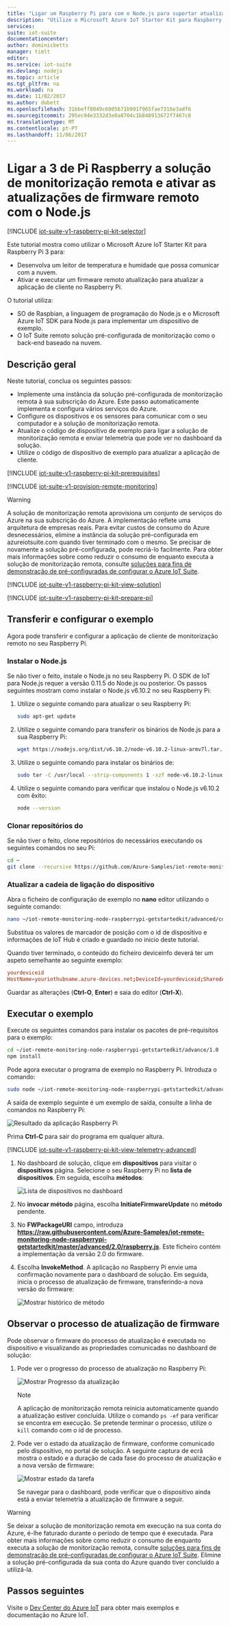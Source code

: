 ```yaml
---
title: "Ligar um Raspberry Pi para com o Node.js para suportar atualizações de firmware do Azure IoT Suite | Microsoft Docs"
description: "Utilize o Microsoft Azure IoT Starter Kit para Raspberry Pi 3 e o Azure IoT Suite. Utilize Node.js para ligar o seu Raspberry Pi a solução de monitorização remota, enviar telemetria a partir de sensores para a nuvem e efetuar uma atualização de firmware remoto."
services: 
suite: iot-suite
documentationcenter: 
author: dominicbetts
manager: timlt
editor: 
ms.service: iot-suite
ms.devlang: nodejs
ms.topic: article
ms.tgt_pltfrm: na
ms.workload: na
ms.date: 11/02/2017
ms.author: dobett
ms.openlocfilehash: 31bbeff8049c6005671b991f965fae7316e3adf6
ms.sourcegitcommit: 295ec94e3332d3e0a8704c1b848913672f7467c8
ms.translationtype: MT
ms.contentlocale: pt-PT
ms.lasthandoff: 11/06/2017
---
```

# <a name="connect-your-raspberry-pi-3-to-the-remote-monitoring-solution-and-enable-remote-firmware-updates-using-nodejs"></a>Ligar a 3 de Pi Raspberry a solução de monitorização remota e ativar as atualizações de firmware remoto com o Node.js

[!INCLUDE [iot-suite-v1-raspberry-pi-kit-selector](../../includes/iot-suite-v1-raspberry-pi-kit-selector.md)]

Este tutorial mostra como utilizar o Microsoft Azure IoT Starter Kit para Raspberry Pi 3 para:

* Desenvolva um leitor de temperatura e humidade que possa comunicar com a nuvem.
* Ativar e executar um firmware remoto atualização para atualizar a aplicação de cliente no Raspberry Pi.

O tutorial utiliza:

- SO de Raspbian, a linguagem de programação do Node.js e o Microsoft Azure IoT SDK para Node.js para implementar um dispositivo de exemplo.
- O IoT Suite remoto solução pré-configurada de monitorização como o back-end baseado na nuvem.

## <a name="overview"></a>Descrição geral

Neste tutorial, conclua os seguintes passos:

- Implemente uma instância da solução pré-configurada de monitorização remota à sua subscrição do Azure. Este passo automaticamente implementa e configura vários serviços do Azure.
- Configure os dispositivos e os sensores para comunicar com o seu computador e a solução de monitorização remota.
- Atualize o código de dispositivo de exemplo para ligar a solução de monitorização remota e enviar telemetria que pode ver no dashboard da solução.
- Utilize o código de dispositivo de exemplo para atualizar a aplicação de cliente.

[!INCLUDE [iot-suite-v1-raspberry-pi-kit-prerequisites](../../includes/iot-suite-v1-raspberry-pi-kit-prerequisites.md)]

[!INCLUDE [iot-suite-v1-provision-remote-monitoring](../../includes/iot-suite-v1-provision-remote-monitoring.md)]

> [!WARNING]
> A solução de monitorização remota aprovisiona um conjunto de serviços do Azure na sua subscrição do Azure. A implementação reflete uma arquitetura de empresas reais. Para evitar custos de consumo do Azure desnecessários, elimine a instância da solução pré-configurada em azureiotsuite.com quando tiver terminado com o mesmo. Se precisar de novamente a solução pré-configurada, pode recriá-lo facilmente. Para obter mais informações sobre como reduzir o consumo de enquanto executa a solução de monitorização remota, consulte [soluções para fins de demonstração de pré-configuradas de configurar o Azure IoT Suite][lnk-demo-config].

[!INCLUDE [iot-suite-v1-raspberry-pi-kit-view-solution](../../includes/iot-suite-v1-raspberry-pi-kit-view-solution.md)]

[!INCLUDE [iot-suite-v1-raspberry-pi-kit-prepare-pi](../../includes/iot-suite-v1-raspberry-pi-kit-prepare-pi.md)]

## <a name="download-and-configure-the-sample"></a>Transferir e configurar o exemplo

Agora pode transferir e configurar a aplicação de cliente de monitorização remoto no seu Raspberry Pi.

### <a name="install-nodejs"></a>Instalar o Node.js

Se não tiver o feito, instale o Node.js no seu Raspberry Pi. O SDK de IoT para Node.js requer a versão 0.11.5 do Node.js ou posterior. Os passos seguintes mostram como instalar o Node.js v6.10.2 no seu Raspberry Pi:

1. Utilize o seguinte comando para atualizar o seu Raspberry Pi:

    ```sh
    sudo apt-get update
    ```

1. Utilize o seguinte comando para transferir os binários de Node.js para a sua Raspberry Pi:

    ```sh
    wget https://nodejs.org/dist/v6.10.2/node-v6.10.2-linux-armv7l.tar.gz
    ```

1. Utilize o seguinte comando para instalar os binários de:

    ```sh
    sudo tar -C /usr/local --strip-components 1 -xzf node-v6.10.2-linux-armv7l.tar.gz
    ```

1. Utilize o seguinte comando para verificar que instalou o Node.js v6.10.2 com êxito:

    ```sh
    node --version
    ```

### <a name="clone-the-repositories"></a>Clonar repositórios do

Se não tiver o feito, clone repositórios do necessários executando os seguintes comandos no seu Pi:

```sh
cd ~
git clone --recursive https://github.com/Azure-Samples/iot-remote-monitoring-node-raspberrypi-getstartedkit.git
```

### <a name="update-the-device-connection-string"></a>Atualizar a cadeia de ligação do dispositivo

Abra o ficheiro de configuração de exemplo no **nano** editor utilizando o seguinte comando:

```sh
nano ~/iot-remote-monitoring-node-raspberrypi-getstartedkit/advanced/config/deviceinfo
```

Substitua os valores de marcador de posição com o id de dispositivo e informações de IoT Hub é criado e guardado no início deste tutorial.

Quando tiver terminado, o conteúdo do ficheiro deviceinfo deverá ter um aspeto semelhante ao seguinte exemplo:

```conf
yourdeviceid
HostName=youriothubname.azure-devices.net;DeviceId=yourdeviceid;SharedAccessKey=yourdevicekey
```

Guardar as alterações (**Ctrl-O**, **Enter**) e saia do editor (**Ctrl-X**).

## <a name="run-the-sample"></a>Executar o exemplo

Execute os seguintes comandos para instalar os pacotes de pré-requisitos para o exemplo:

```sh
cd ~/iot-remote-monitoring-node-raspberrypi-getstartedkit/advance/1.0
npm install
```

Pode agora executar o programa de exemplo no Raspberry Pi. Introduza o comando:

```sh
sudo node ~/iot-remote-monitoring-node-raspberrypi-getstartedkit/advanced/1.0/remote_monitoring.js
```

A saída de exemplo seguinte é um exemplo de saída, consulte a linha de comandos no Raspberry Pi:

![Resultado da aplicação Raspberry Pi][img-raspberry-output]

Prima **Ctrl-C** para sair do programa em qualquer altura.

[!INCLUDE [iot-suite-v1-raspberry-pi-kit-view-telemetry-advanced](../../includes/iot-suite-v1-raspberry-pi-kit-view-telemetry-advanced.md)]

1. No dashboard de solução, clique em **dispositivos** para visitar o **dispositivos** página. Selecione o seu Raspberry Pi no **lista de dispositivos**. Em seguida, escolha **métodos**:

    ![Lista de dispositivos no dashboard][img-list-devices]

1. No **invocar método** página, escolha **InitiateFirmwareUpdate** no **método** pendente.

1. No **FWPackageURI** campo, introduza **https://raw.githubusercontent.com/Azure-Samples/iot-remote-monitoring-node-raspberrypi-getstartedkit/master/advanced/2.0/raspberry.js**. Este ficheiro contém a implementação da versão 2.0 do firmware.

1. Escolha **InvokeMethod**. A aplicação no Raspberry Pi envie uma confirmação novamente para o dashboard de solução. Em seguida, inicia o processo de atualização de firmware, transferindo-a nova versão do firmware:

    ![Mostrar histórico de método][img-method-history]

## <a name="observe-the-firmware-update-process"></a>Observar o processo de atualização de firmware

Pode observar o firmware do processo de atualização é executada no dispositivo e visualizando as propriedades comunicadas no dashboard de solução:

1. Pode ver o progresso do processo de atualização no Raspberry Pi:

    ![Mostrar Progresso da atualização][img-update-progress]

    > [!NOTE]
    > A aplicação de monitorização remota reinicia automaticamente quando a atualização estiver concluída. Utilize o comando `ps -ef` para verificar se encontra em execução. Se pretende terminar o processo, utilize o `kill` comando com o id de processo.

1. Pode ver o estado da atualização de firmware, conforme comunicado pelo dispositivo, no portal de solução. A seguinte captura de ecrã mostra o estado e a duração de cada fase do processo de atualização e a nova versão de firmware:

    ![Mostrar estado da tarefa][img-job-status]

    Se navegar para o dashboard, pode verificar que o dispositivo ainda está a enviar telemetria a atualização de firmware a seguir.

> [!WARNING]
> Se deixar a solução de monitorização remota em execução na sua conta do Azure, é-lhe faturado durante o período de tempo que é executada. Para obter mais informações sobre como reduzir o consumo de enquanto executa a solução de monitorização remota, consulte [soluções para fins de demonstração de pré-configuradas de configurar o Azure IoT Suite][lnk-demo-config]. Elimine a solução pré-configurada da sua conta do Azure quando tiver concluído a utilizá-la.

## <a name="next-steps"></a>Passos seguintes

Visite o [Dev Center do Azure IoT](https://azure.microsoft.com/develop/iot/) para obter mais exemplos e documentação no Azure IoT.


[img-raspberry-output]: ./media/iot-suite-v1-raspberry-pi-kit-node-get-started-advanced/app-output.png
[img-update-progress]: ./media/iot-suite-v1-raspberry-pi-kit-node-get-started-advanced/updateprogress.png
[img-job-status]: ./media/iot-suite-v1-raspberry-pi-kit-node-get-started-advanced/jobstatus.png
[img-list-devices]: ./media/iot-suite-v1-raspberry-pi-kit-node-get-started-advanced/listdevices.png
[img-method-history]: ./media/iot-suite-v1-raspberry-pi-kit-node-get-started-advanced/methodhistory.png

[lnk-demo-config]: https://github.com/Azure/azure-iot-remote-monitoring/blob/master/Docs/configure-preconfigured-demo.md
